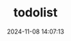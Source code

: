 ---
title: todolist
date: 2024-11-08 14:07:13
type: todolist
top_background: http://image.coul.top/i/2024/11/24/tz0dyk.webp #顶部图
---